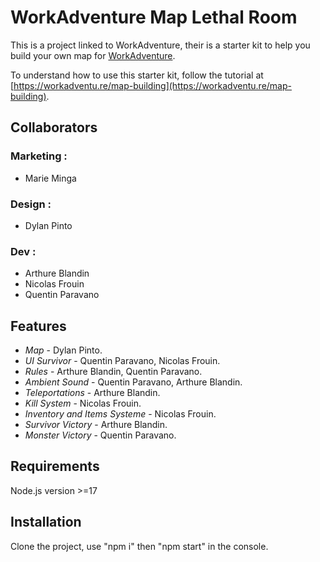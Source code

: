 # WorkAdventure Map Lethal Room

This is a project linked to WorkAdventure, their is a starter kit to help you build your own map for [WorkAdventure](https://workadventu.re).

To understand how to use this starter kit, follow the tutorial at [https://workadventu.re/map-building](https://workadventu.re/map-building).

## Collaborators
### Marketing :
- Marie Minga
### Design :
- Dylan Pinto
### Dev :
- Arthure Blandin
- Nicolas Frouin
- Quentin Paravano

## Features
* *Map* - Dylan Pinto.
* *UI Survivor* - Quentin Paravano, Nicolas Frouin.
* *Rules* - Arthure Blandin, Quentin Paravano.
* *Ambient Sound* - Quentin Paravano, Arthure Blandin.
* *Teleportations* - Arthure Blandin.
* *Kill System* - Nicolas Frouin.
* *Inventory and Items Systeme* - Nicolas Frouin.
* *Survivor Victory* - Arthure Blandin.
* *Monster Victory* - Quentin Paravano.

## Requirements

Node.js version >=17

## Installation

Clone the project, use "npm i" then "npm start" in the console.
